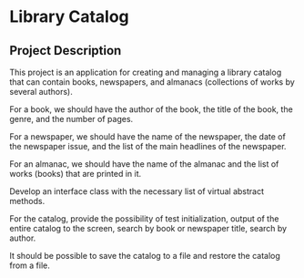 # Library Catalog

## Project Description

This project is an application for creating and managing a library catalog that can contain books, newspapers, and almanacs (collections of works by several authors). 

For a book, we should have the author of the book, the title of the book, the genre, and the number of pages. 

For a newspaper, we should have the name of the newspaper, the date of the newspaper issue, and the list of the main headlines of the newspaper. 

For an almanac, we should have the name of the almanac and the list of works (books) that are printed in it. 

Develop an interface class with the necessary list of virtual abstract methods. 

For the catalog, provide the possibility of test initialization, output of the entire catalog to the screen, search by book or newspaper title, search by author.

It should be possible to save the catalog to a file and restore the catalog from a file.
